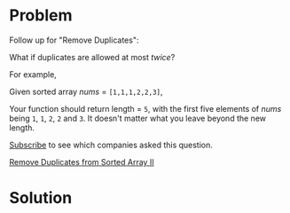 
# Problem

Follow up for "Remove Duplicates":

What if duplicates are allowed at most _twice_?

For example,

Given sorted array _nums_ = `[1,1,1,2,2,3]`,

Your function should return length = `5`, with the first five elements of
_nums_ being `1`, `1`, `2`, `2` and `3`. It doesn't matter what you leave
beyond the new length.

[Subscribe](/subscribe/) to see which companies asked this question.



[Remove Duplicates from Sorted Array II](https://leetcode.com/problems/remove-duplicates-from-sorted-array-ii)

# Solution



